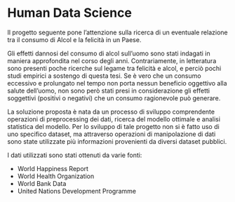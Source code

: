 # Human Data Science
Il progetto seguente pone l’attenzione sulla ricerca di un eventuale relazione tra il consumo di Alcol e la felicità in un Paese.

Gli effetti dannosi del consumo di alcol sull’uomo sono stati indagati in maniera approfondita nel corso degli anni. Contrariamente, in letteratura sono presenti poche ricerche sul legame tra felicità e alcol, e perciò pochi studi empirici a sostengo di questa tesi. Se è vero che un consumo eccessivo e prolungato nel tempo non porta nessun beneficio oggettivo alla salute dell’uomo, non sono però stati presi in considerazione gli effetti soggettivi (positivi o negativi) che un consumo ragionevole può generare. 

La soluzione proposta è nata da un processo di sviluppo comprendente operazioni di preprocessing dei dati, ricerca del modello ottimale e analisi statistica del modello. Per lo sviluppo di tale progetto non si è fatto uso di uno specifico dataset, ma attraverso operazioni di manipolazione di dati sono state utilizzate più informazioni provenienti da diversi dataset pubblici.

I dati utilizzati sono stati ottenuti da varie fonti:
* World Happiness Report
* World Health Organization
* World Bank Data
* United Nations Development Programme 
 
